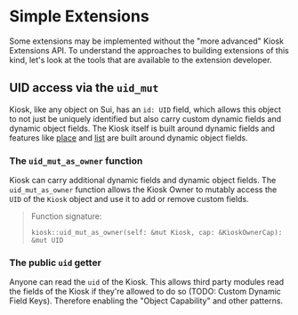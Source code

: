 # Simple Extensions

Some extensions may be implemented without the "more advanced" Kiosk Extensions API. To understand
the approaches to building extensions of this kind, let's look at the tools that are available to
the extension developer.

## UID access via the `uid_mut`

Kiosk, like any object on Sui, has an `id: UID` field, which allows this object to not just be
uniquely identified but also carry custom dynamic fields and dynamic object fields. The Kiosk itself
is built around dynamic fields and features like [place](../kiosk/place-and-take.md) and
[list](../kiosk/list-and-purchase.md) are built around dynamic object fields.

### The `uid_mut_as_owner` function

Kiosk can carry additional dynamic fields and dynamic object fields. The `uid_mut_as_owner` function
allows the Kiosk Owner to mutably access the `UID` of the `Kiosk` object and use it to add or remove
custom fields.

> Function signature:
>```Move
>kiosk::uid_mut_as_owner(self: &mut Kiosk, cap: &KioskOwnerCap): &mut UID
>```

### The public `uid` getter

Anyone can read the `uid` of the Kiosk. This allows third party modules read the fields of the Kiosk
if they're allowed to do so (TODO: Custom Dynamic Field Keys). Therefore enabling the "Object
Capability" and other patterns.

<!-- ## Wrapping the KioskOwnerCap

KioskOwnerCap is a capability that makes the bearer the owner of the Kiosk. It allows the owner to -->
